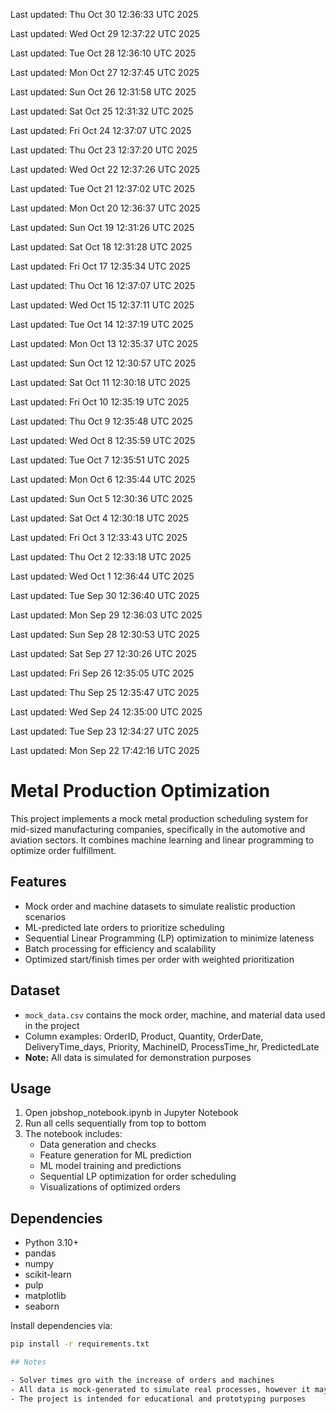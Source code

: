Last updated: Thu Oct 30 12:36:33 UTC 2025

Last updated: Wed Oct 29 12:37:22 UTC 2025

Last updated: Tue Oct 28 12:36:10 UTC 2025

Last updated: Mon Oct 27 12:37:45 UTC 2025

Last updated: Sun Oct 26 12:31:58 UTC 2025

Last updated: Sat Oct 25 12:31:32 UTC 2025

Last updated: Fri Oct 24 12:37:07 UTC 2025

Last updated: Thu Oct 23 12:37:20 UTC 2025

Last updated: Wed Oct 22 12:37:26 UTC 2025

Last updated: Tue Oct 21 12:37:02 UTC 2025

Last updated: Mon Oct 20 12:36:37 UTC 2025

Last updated: Sun Oct 19 12:31:26 UTC 2025

Last updated: Sat Oct 18 12:31:28 UTC 2025

Last updated: Fri Oct 17 12:35:34 UTC 2025

Last updated: Thu Oct 16 12:37:07 UTC 2025

Last updated: Wed Oct 15 12:37:11 UTC 2025

Last updated: Tue Oct 14 12:37:19 UTC 2025

Last updated: Mon Oct 13 12:35:37 UTC 2025

Last updated: Sun Oct 12 12:30:57 UTC 2025

Last updated: Sat Oct 11 12:30:18 UTC 2025

Last updated: Fri Oct 10 12:35:19 UTC 2025

Last updated: Thu Oct  9 12:35:48 UTC 2025

Last updated: Wed Oct  8 12:35:59 UTC 2025

Last updated: Tue Oct  7 12:35:51 UTC 2025

Last updated: Mon Oct  6 12:35:44 UTC 2025

Last updated: Sun Oct  5 12:30:36 UTC 2025

Last updated: Sat Oct  4 12:30:18 UTC 2025

Last updated: Fri Oct  3 12:33:43 UTC 2025

Last updated: Thu Oct  2 12:33:18 UTC 2025

Last updated: Wed Oct  1 12:36:44 UTC 2025

Last updated: Tue Sep 30 12:36:40 UTC 2025

Last updated: Mon Sep 29 12:36:03 UTC 2025

Last updated: Sun Sep 28 12:30:53 UTC 2025

Last updated: Sat Sep 27 12:30:26 UTC 2025

Last updated: Fri Sep 26 12:35:05 UTC 2025

Last updated: Thu Sep 25 12:35:47 UTC 2025

Last updated: Wed Sep 24 12:35:00 UTC 2025

Last updated: Tue Sep 23 12:34:27 UTC 2025

Last updated: Mon Sep 22 17:42:16 UTC 2025

# Metal Production Optimization

This project implements a mock metal production scheduling system for mid-sized manufacturing companies, specifically in the automotive and aviation sectors. It combines machine learning and linear programming to optimize order fulfillment.

## Features

- Mock order and machine datasets to simulate realistic production scenarios
- ML-predicted late orders to prioritize scheduling
- Sequential Linear Programming (LP) optimization to minimize lateness
- Batch processing for efficiency and scalability
- Optimized start/finish times per order with weighted prioritization

## Dataset

- `mock_data.csv` contains the mock order, machine, and material data used in the project
- Column examples: OrderID, Product, Quantity, OrderDate, DeliveryTime_days, Priority, MachineID, ProcessTime_hr, PredictedLate
- **Note:** All data is simulated for demonstration purposes

## Usage

1. Open jobshop_notebook.ipynb in Jupyter Notebook
2. Run all cells sequentially from top to bottom
3. The notebook includes:
   - Data generation and checks
   - Feature generation for ML prediction
   - ML model training and predictions
   - Sequential LP optimization for order scheduling
   - Visualizations of optimized orders

## Dependencies

- Python 3.10+
- pandas
- numpy
- scikit-learn
- pulp
- matplotlib
- seaborn

Install dependencies via:

```bash
pip install -r requirements.txt

## Notes 

- Solver times gro with the increase of orders and machines
- All data is mock-generated to simulate real processes, however it may not reflect real production environments
- The project is intended for educational and prototyping purposes

